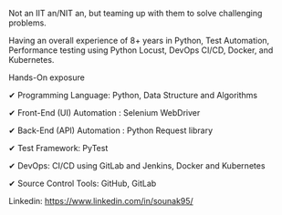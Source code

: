 Not an IIT an/NIT an, but teaming up with them to solve challenging problems.

Having an overall experience of 8+ years in Python, Test Automation, Performance testing using Python Locust, DevOps CI/CD, Docker, and Kubernetes.

Hands-On exposure 

✔ Programming Language: Python, Data Structure and Algorithms

✔ Front-End (UI) Automation : Selenium WebDriver 

✔ Back-End (API) Automation : Python Request library

✔ Test Framework: PyTest

✔ DevOps: CI/CD using GitLab and Jenkins, Docker and Kubernetes

✔ Source Control Tools: GitHub, GitLab

Linkedin: https://www.linkedin.com/in/sounak95/
